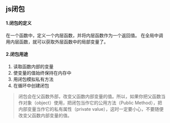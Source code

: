 ## js闭包
#### 1.闭包的定义
在一个函数中，定义一个内层函数，并将内层函数作为一个返回值。
在全局中调用内层函数，就可以获取外层函数中的局部变量了。
#### 2.闭包用途
1. 读取函数内部的变量
2. 使变量的值始终保持在内存中
3. 用闭包模拟私有方法
4. 在循环中创建闭包
> 闭包会在父函数外部，改变父函数内部变量的值。所以，如果你把父函数当作对象（object）使用，把闭包当作它的公用方法（Public Method），把内部变量当作它的私有属性（private value），这时一定要小心，不要随便改变父函数内部变量的值。